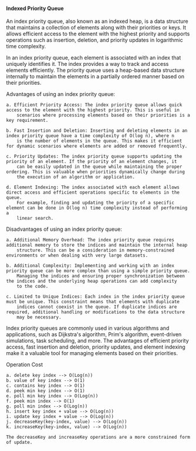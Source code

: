 #### Indexed Priority Queue

An index priority queue, also known as an indexed heap, is a data structure that maintains a collection of elements along with their priorities or keys. It allows efficient access to the element with the highest priority and supports operations such as insertion, deletion, and priority updates in logarithmic time complexity.

In an index priority queue, each element is associated with an index that uniquely identifies it. The index provides a way to track and access elements efficiently. The priority queue uses a heap-based data structure internally to maintain the elements in a partially ordered manner based on their priorities.

Advantages of using an index priority queue:

    a. Efficient Priority Access: The index priority queue allows quick access to the element with the highest priority. This is useful in 
        scenarios where processing elements based on their priorities is a key requirement.

    b. Fast Insertion and Deletion: Inserting and deleting elements in an index priority queue have a time complexity of O(log n), where n 
        is the number of elements in the queue. This makes it efficient for dynamic scenarios where elements are added or removed frequently.

    c. Priority Updates: The index priority queue supports updating the priority of an element. If the priority of an element changes, it 
        can be easily updated in the queue while maintaining the proper ordering. This is valuable when priorities dynamically change during 
        the execution of an algorithm or application.

    d. Element Indexing: The index associated with each element allows direct access and efficient operations specific to elements in the queue. 
        For example, finding and updating the priority of a specific element can be done in O(log n) time complexity instead of performing a 
        linear search.

Disadvantages of using an index priority queue:

    a. Additional Memory Overhead: The index priority queue requires additional memory to store the indices and maintain the internal heap 
        structure. This can be a consideration in memory-constrained environments or when dealing with very large datasets.

    b. Additional Complexity: Implementing and working with an index priority queue can be more complex than using a simple priority queue. 
        Managing the indices and ensuring proper synchronization between the indices and the underlying heap operations can add complexity 
        to the code.

    c. Limited to Unique Indices: Each index in the index priority queue must be unique. This constraint means that elements with duplicate 
        indices cannot coexist in the queue. If duplicate indices are required, additional handling or modifications to the data structure 
        may be necessary.

Index priority queues are commonly used in various algorithms and applications, such as Dijkstra's algorithm, Prim's algorithm, event-driven simulations, task scheduling, and more. The advantages of efficient priority access, fast insertion and deletion, priority updates, and element indexing make it a valuable tool for managing elements based on their priorities.

Operation Cost

    a. delete key index --> O(Log(n))
    b. value of key index --> O(1)
    c. contains key index --> O(1)
    d. peek min key index --> O(1)
    e. poll min key index --> O(Log(n))
    f. peek min index --> O(1)
    g. poll min index --> O(Log(n))
    h. insert key index + value --> O(Log(n))
    i. update key index + value --> O(Log(n))
    j. decreaseKey(key-index, value) --> O(Log(n)) 
    k. increaseKey(key-index, value) --> O(Log(n))
    
    The decreaseKey and increaseKey operations are a more constrained form of update.
